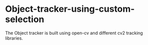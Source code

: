 # Object-tracker-using-custom-selection
The Object tracker is built using open-cv and different cv2 tracking libraries.
